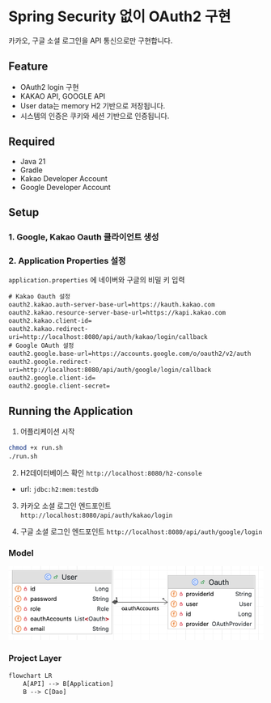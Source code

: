 # Spring Security 없이 OAuth2 구현

카카오, 구글 소셜 로그인을 API 통신으로만 구현합니다.

## Feature

- OAuth2 login 구현
- KAKAO API, GOOGLE API
- User data는 memory H2 기반으로 저장됩니다.
- 시스템의 인증은 쿠키와 세션 기반으로 인증됩니다.

## Required

- Java 21
- Gradle
- Kakao Developer Account
- Google Developer Account

## Setup

### 1. Google, Kakao Oauth 클라이언트 생성

### 2. Application Properties 설정

`application.properties` 에 네이버와 구글의 비밀 키 입력

```properties
# Kakao Oauth 설정
oauth2.kakao.auth-server-base-url=https://kauth.kakao.com
oauth2.kakao.resource-server-base-url=https://kapi.kakao.com
oauth2.kakao.client-id=
oauth2.kakao.redirect-uri=http://localhost:8080/api/auth/kakao/login/callback
# Google OAuth 설정
oauth2.google.base-url=https://accounts.google.com/o/oauth2/v2/auth
oauth2.google.redirect-uri=http://localhost:8080/api/auth/google/login/callback
oauth2.google.client-id=
oauth2.google.client-secret=
```

## Running the Application

1. 어플리케이션 시작

```bash
chmod +x run.sh
./run.sh
```

2. H2데이터베이스 확인 `http://localhost:8080/h2-console`

- url: `jdbc:h2:mem:testdb`

3. 카카오 소셜 로그인 엔드포인트 `http://localhost:8080/api/auth/kakao/login`

4. 구글 소셜 로그인 엔드포인트 `http://localhost:8080/api/auth/google/login`

### Model

![img.png](img.png)

### Project Layer

```mermaid
flowchart LR
    A[API] --> B[Application]
    B --> C[Dao]
```
